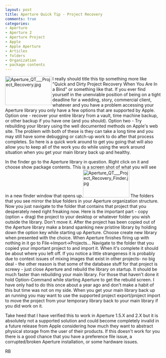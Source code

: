 ```yaml
---
layout: post
title: Aperture Quick Tip - Project Recovery
comments: true
categories:
- Aperture
- Aperture 2
- Aperture Project
- Apple
- Apple Aperture
- Articles
- folders
- Organization
- package contents
---
```

<a href="/wp-content/uploads/2008/Aperture_QT___Project_Recovery.jpg"><img title="Aperture_QT___Project_Recovery.jpg" src="/wp-content/uploads/2008/.thumbs/.Aperture_QT___Project_Recovery.jpg" border="0" alt="Aperture_QT___Project_Recovery.jpg" width="150" height="94" align="left" /></a>I really should title this tip something more like "Quick and Dirty Project Recovery When You Are In a Bind" or something like that. If you ever find yourself in the unenviable position of being on a tight deadline for a wedding, story, commercial client, whatever and you have a problem accessing your Aperture library you only have a few options that are supported by Apple. Option one - recover your entire library from a vault, time machine backup, or other backup if you have one (and you should). <!--more-->Option two - Try rebuilding your library using the well documented methods on Apple's web site. The problem with both of these is they can take a long time and you may still have some debugging or catch-up work to do after that process completes. So here is a quick work around to get you going that will also allow you to keep all of the work you do while using the work around situation when you get your main library back up and healthy.

In the finder go to the Aperture library in question. Right click on it and choose show package contents. This is a screen shot of what you will see in a new finder window that opens up.<a rel="lightbox" href="/wp-content/uploads/2008/Aperture_QT___Project_Recovery_Finder.jpg"><img title="Aperture_QT___Project_Recovery_Finder.jpg" src="/wp-content/uploads/2008/.thumbs/.Aperture_QT___Project_Recovery_Finder.jpg" border="0" alt="Aperture_QT___Project_Recovery_Finder.jpg" width="150" height="90" align="baseline" /></a> The folders that you see mirror the blue folders in your Aperture organization structure. Now you just navigate to the folder that contains that project that you desperately need right freaking now. Here is the important part - copy (option + drag) the project to your desktop or whatever folder you wish outside the library. Don't move it. After the project has been copied out of the Aperture library make a brand spanking new pristine library by holding down the option key while starting up Aperture. Choose create new library when presented with the choice. When Aperture finishes firing up with nothing in it go to File-&gt;Import-&gt;Projects... Navigate to the folder that you copied your important project to and import it. When it's complete it should be about where you left off. If you notice a little strangeness it is probably due to context issues of mixing images that exist in other projects- no big deal - the other reason is that some of the database stuff for that project is screwy - just close Aperture and rebuild the library on startup. It should be much faster than rebuilding your main library. For those that haven't done it hold Option-Command while starting Aperture to get the rebuild screen. I have only had to do this once about a year ago and don't make a habit of this but time was not on my side. When you get your main library back up an running you may want to use the supported project export/project import to move the project from your temporary library back to your main library if you did work on it.

Take heed that I have verified this to work in Aperture 1.5.X and 2.X but it is absolutely not a supported solution and could become completely invalid in a future release from Apple considering how much they want to abstract physical storage from the user of their products. If this doesn't work for you there is a good chance that you have a preference file issue, a corrupted/broken Aperture installation, or some hardware issues.

RB